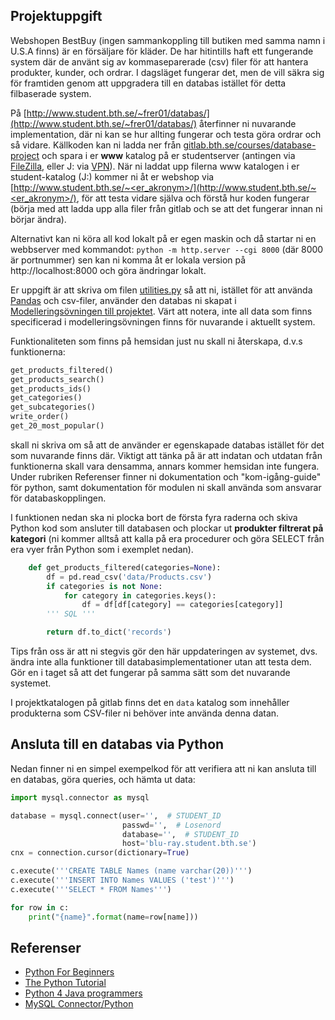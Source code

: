 Projektuppgift
--------------

Webshopen BestBuy (ingen sammankoppling till butiken med samma namn i U.S.A finns) är en försäljare för kläder. De har hitintills haft ett fungerande system där de använt sig av kommaseparerade (csv) filer för att hantera produkter, kunder, och ordrar. I dagsläget fungerar det, men de vill säkra sig för framtiden genom att uppgradera till en databas istället för detta filbaserade system.

På [http://www.student.bth.se/~frer01/databas/](http://www.student.bth.se/~frer01/databas/) återfinner ni nuvarande implementation, där ni kan se hur allting fungerar och testa göra ordrar och så vidare. Källkoden kan ni ladda ner från [gitlab.bth.se/courses/database-project](https://gitlab.bth.se/courses/database-project/tree/master) och spara i er **www** katalog på er studentserver (antingen via [FileZilla](https://dbwebb.se/kunskap/flytta-filer-till-driftsmiljon-med-sftp-och-filezilla), eller J: via [VPN](https://studentportal.bth.se/page/lagra-dokument-och-filer)). När ni laddat upp filerna www katalogen i er student-katalog (J:) kommer ni åt er webshop via [http://www.student.bth.se/~<er_akronym>/](http://www.student.bth.se/~<er_akronym>/), för att testa vidare själva och förstå hur koden fungerar (börja med att ladda upp alla filer från gitlab och se att det fungerar innan ni börjar ändra).

Alternativt kan ni köra all kod lokalt på er egen maskin och då startar ni en webbserver med kommandot: `python -m http.server --cgi 8000` (där 8000 är portnummer) sen kan ni komma åt er lokala version på http://localhost:8000 och göra ändringar lokalt.

Er uppgift är att skriva om filen [utilities.py](https://gitlab.bth.se/courses/database-project/blob/master/cgi-bin/utilities.py) så att ni, istället för att använda [Pandas](https://pandas.pydata.org/pandas-docs/stable/) och csv-filer, använder den databas ni skapat i [Modelleringsövningen till projektet](https://bth.instructure.com/courses/621/assignments/668 "Modelleringsövning till projektet"). Värt att notera, inte all data som finns specificerad i modelleringsövningen finns för nuvarande i aktuellt system.

Funktionaliteten som finns på hemsidan just nu skall ni återskapa, d.v.s funktionerna:
```python
get_products_filtered()
get_products_search()
get_products_ids()
get_categories()
get_subcategories()
write_order()
get_20_most_popular()
```

skall ni skriva om så att de använder er egenskapade databas istället för det som nuvarande finns där. Viktigt att tänka på är att indatan och utdatan från funktionerna skall vara densamma, annars kommer hemsidan inte fungera. Under rubriken Referenser finner ni dokumentation och "kom-igång-guide" för python, samt dokumentation för modulen ni skall använda som ansvarar för databaskopplingen.

I funktionen nedan ska ni plocka bort de första fyra raderna och skiva Python kod som ansluter till databasen och plockar ut **produkter filtrerat på kategori** (ni kommer alltså att kalla på era procedurer och göra SELECT från era vyer från Python som i exemplet nedan).

```python
    def get_products_filtered(categories=None):
    	df = pd.read_csv('data/Products.csv')
    	if categories is not None:
    		for category in categories.keys():
    			df = df[df[category] == categories[category]]
    	''' SQL '''

    	return df.to_dict('records')
```

Tips från oss är att ni stegvis gör den här uppdateringen av systemet, dvs. ändra inte alla funktioner till databasimplementationer utan att testa dem. Gör en i taget så att det fungerar på samma sätt som det nuvarande systemet.

I projektkatalogen på gitlab finns det en `data` katalog som innehåller produkterna som CSV-filer ni behöver inte använda denna datan.

## Ansluta till en databas via Python

Nedan finner ni en simpel exempelkod för att verifiera att ni kan ansluta till en databas, göra queries, och hämta ut data:
```python
import mysql.connector as mysql

database = mysql.connect(user='',  # STUDENT_ID
                         passwd='',  # Losenord
                         database='',  # STUDENT_ID
                         host='blu-ray.student.bth.se')
cnx = connection.cursor(dictionary=True)

c.execute('''CREATE TABLE Names (name varchar(20))''')
c.execute('''INSERT INTO Names VALUES ('test')''')
c.execute('''SELECT * FROM Names''')

for row in c:
    print("{name}".format(name=row[name]))
```

## Referenser

* [Python For Beginners](https://www.python.org/about/gettingstarted/)
* [The Python Tutorial](https://docs.python.org/3/tutorial/index.html)
* [Python 4 Java programmers](http://python4java.necaiseweb.org/Fundamentals/TheBasics)
* [MySQL Connector/Python](https://dev.mysql.com/doc/connector-python/en/connector-python-example-connecting.html)
